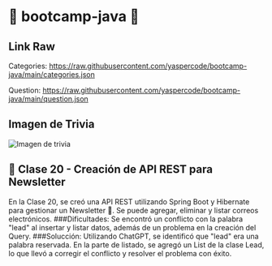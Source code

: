 # 🚀 bootcamp-java 🚀

## Link Raw
Categories: https://raw.githubusercontent.com/yaspercode/bootcamp-java/main/categories.json

Question: https://raw.githubusercontent.com/yaspercode/bootcamp-java/main/question.json

## Imagen de Trivia

![Imagen de trivia](https://i.imgur.com/NGdBZVT.png)

## 📝 Clase 20 - Creación de API REST para Newsletter
En la Clase 20, se creó una API REST utilizando Spring Boot y Hibernate para gestionar un Newsletter 📧. Se puede agregar, eliminar y listar correos electrónicos.
###Dificultades: Se encontró un conflicto con la palabra "lead" al insertar y listar datos, además de un problema en la creación del Query.
###Solucción:  Utilizando ChatGPT, se identificó que "lead" era una palabra reservada. En la parte de listado, se agregó un List de la clase Lead, lo que llevó a corregir el conflicto y resolver el problema con éxito.
